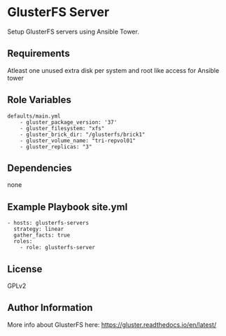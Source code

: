 GlusterFS Server
=========

Setup GlusterFS servers using Ansible Tower.

Requirements
------------

Atleast one unused extra disk per system and root like access for Ansible tower

## Role Variables

    defaults/main.yml
        - gluster_package_version: '37'
        - gluster_filesystem: "xfs"
        - gluster_brick_dir: "/glusterfs/brick1"
        - gluster_volume_name: "tri-repvol01"
        - gluster_replicas: "3"


Dependencies
------------

none

## Example Playbook site.yml

    - hosts: glusterfs-servers
      strategy: linear
      gather_facts: true
      roles:
        - role: glusterfs-server

License
-------

GPLv2

Author Information
------------------

More info about GlusterFS here:
https://gluster.readthedocs.io/en/latest/
